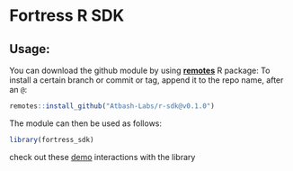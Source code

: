 # Fortress R SDK

## Usage:

You can download the github module by using [**remotes**](https://github.com/r-lib/remotes) R package: To install a certain branch or commit or tag, append it to the repo name, after an `@`:

``` r
remotes::install_github("Atbash-Labs/r-sdk@v0.1.0")
```

The module can then be used as follows:

``` r
library(fortress_sdk)
```

check out these [demo](./examples) interactions with the library
